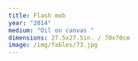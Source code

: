 ```yaml
---
title: Flash mob
year: "2014"
medium: "Oil on canvas "
dimensions: 27.5x27.5in. / 70x70cm
image: /img/fables/73.jpg
---
```




